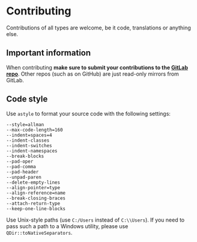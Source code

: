 # Contributing
Contributions of all types are welcome, be it code, translations or anything else.

## Important information

When contributing **make sure to submit your contributions to the [GitLab repo](https://gitlab.com/Atrate/qschoolhelper)**. Other repos (such as on GitHub) are just read-only mirrors from GitLab.

## Code style

Use `astyle` to format your source code with the following settings:
```
--style=allman
--max-code-length=160
--indent=spaces=4
--indent-classes
--indent-switches
--indent-namespaces
--break-blocks
--pad-oper
--pad-comma
--pad-header
--unpad-paren
--delete-empty-lines
--align-pointer=type
--align-reference=name
--break-closing-braces
--attach-return-type
--keep-one-line-blocks
```

Use Unix-style paths (use `C:/Users` instead of `C:\\Users`). If you need to pass such a path to a Windows utility, please use `QDir::toNativeSeparators`.
